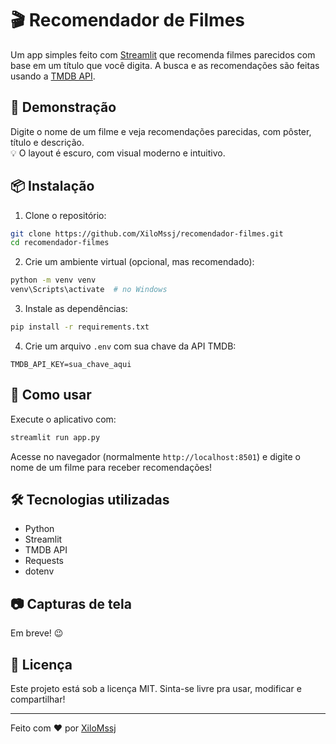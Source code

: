 # 🎬 Recomendador de Filmes

Um app simples feito com [Streamlit](https://streamlit.io/) que recomenda filmes parecidos com base em um título que você digita. A busca e as recomendações são feitas usando a [TMDB API](https://www.themoviedb.org/documentation/api).

## 🚀 Demonstração

Digite o nome de um filme e veja recomendações parecidas, com pôster, título e descrição.  
💡 O layout é escuro, com visual moderno e intuitivo.

## 📦 Instalação

1. Clone o repositório:

```bash
git clone https://github.com/XiloMssj/recomendador-filmes.git
cd recomendador-filmes
```

2. Crie um ambiente virtual (opcional, mas recomendado):

```bash
python -m venv venv
venv\Scripts\activate  # no Windows
```

3. Instale as dependências:

```bash
pip install -r requirements.txt
```

4. Crie um arquivo `.env` com sua chave da API TMDB:

```
TMDB_API_KEY=sua_chave_aqui
```

## 🧠 Como usar

Execute o aplicativo com:

```bash
streamlit run app.py
```

Acesse no navegador (normalmente `http://localhost:8501`) e digite o nome de um filme para receber recomendações!

## 🛠️ Tecnologias utilizadas

- Python
- Streamlit
- TMDB API
- Requests
- dotenv

## 📷 Capturas de tela

Em breve! 😉

## 📄 Licença

Este projeto está sob a licença MIT. Sinta-se livre pra usar, modificar e compartilhar!

---

Feito com ❤️ por [XiloMssj](https://github.com/XiloMssj)
